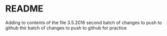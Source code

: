 # README #
Adding to contents of the file 3.5.2016
second batch of changes to push to github
thir batch of changes to push to github for practice
